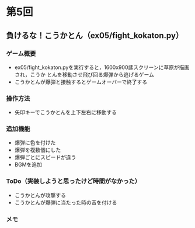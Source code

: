 # 第5回
## 負けるな！こうかとん（ex05/fight_kokaton.py）
### ゲーム概要
- ex05/fight_kokaton.pyを実行すると，1600x900䛾スクリーンに草原が描画され，こうか
とんを移動させ飛び回る爆弾から逃げるゲーム
- こうかとんが爆弾と接触するとゲームオーバーで終了する
### 操作方法
- 矢印キーでこうかとんを上下左右に移動する
### 追加機能
- 爆弾に色を付けた
- 爆弾を複数個にした
- 爆弾ごとにスピードが違う
- BGMを追加
### ToDo（実装しようと思ったけど時間がなかった）
- こうかとんが攻撃する
- こうかとんが爆弾に当たった時の音を付ける
### メモ
